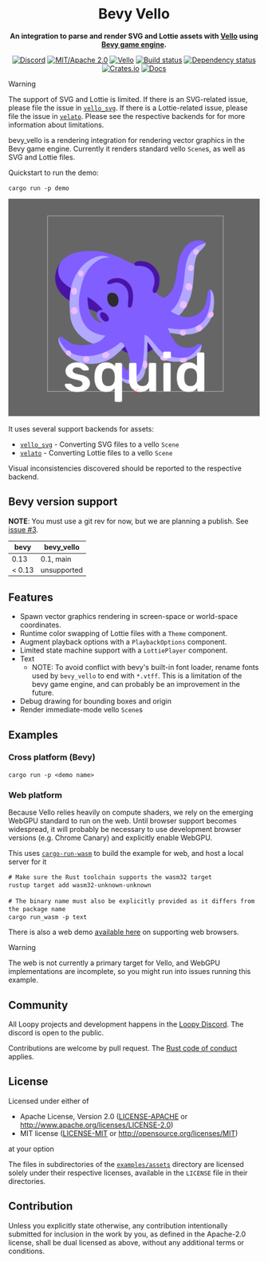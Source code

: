 <div align="center">

# Bevy Vello

**An integration to parse and render SVG and Lottie assets with [Vello](https://vello.dev) using [Bevy game engine](https://bevyengine.org).**

[![Discord](https://img.shields.io/discord/913957940560531456.svg?label=Loopy&logo=discord&logoColor=ffffff&color=ffffff&labelColor=000000)](https://discord.gg/zrjnQzdjCB)
[![MIT/Apache 2.0](https://img.shields.io/badge/license-MIT%2FApache-blue.svg)](#license)
[![Vello](https://img.shields.io/badge/vello-v0.1.0-purple.svg)](https://crates.io/crates/vello)
[![Build status](https://github.com/loopystudios/bevy_vello/workflows/CI/badge.svg)](https://github.com/loopystudios/bevy_vello/actions)
[![Dependency status](https://deps.rs/repo/github/loopystudios/bevy_vello/status.svg)](https://deps.rs/repo/github/loopystudios/bevy_vello)
[![Crates.io](https://img.shields.io/crates/v/bevy_vello.svg)](https://crates.io/crates/bevy_vello)
[![Docs](https://img.shields.io/docsrs/bevy_vello)](https://docs.rs/bevy_vello)

</div>

> [!WARNING]
> The support of SVG and Lottie is limited. If there is an SVG-related issue, please file the issue in [`vello_svg`](https://github.com/linebender/vello_svg). If there is a Lottie-related issue, please file the issue in [`velato`](https://github.com/linebender/velato). Please see the respective backends for for more information about limitations.

bevy_vello is a rendering integration for rendering vector graphics in the Bevy game engine. Currently it renders standard vello `Scene`s, as well as SVG and Lottie files.

Quickstart to run the demo:

```shell
cargo run -p demo
```

![Alt text](image.png)

It uses several support backends for assets:

- [`vello_svg`](https://github.com/linebender/vello_svg) - Converting SVG files to a vello `Scene`
- [`velato`](https://github.com/linebender/velato) - Converting Lottie files to a vello `Scene`

Visual inconsistencies discovered should be reported to the respective backend.

## Bevy version support

**NOTE**: You must use a git rev for now, but we are planning a publish. See [issue #3](https://github.com/vectorgameexperts/bevy_vello/issues/3).

|bevy|bevy_vello|
|---|---|
|0.13|0.1, main|
|< 0.13| unsupported |

## Features

- Spawn vector graphics rendering in screen-space or world-space coordinates.
- Runtime color swapping of Lottie files with a `Theme` component.
- Augment playback options with a `PlaybackOptions` component.
- Limited state machine support with a `LottiePlayer` component.
- Text
  - NOTE: To avoid conflict with bevy's built-in font loader, rename fonts used by `bevy_vello` to end with `*.vtff`. This is a limitation of the bevy game engine, and can probably be an improvement in the future.
- Debug drawing for bounding boxes and origin
- Render immediate-mode vello `Scene`s

## Examples

### Cross platform (Bevy)

```shell
cargo run -p <demo name>
```

### Web platform

Because Vello relies heavily on compute shaders, we rely on the emerging WebGPU standard to run on the web.
Until browser support becomes widespread, it will probably be necessary to use development browser versions (e.g. Chrome Canary) and explicitly enable WebGPU.

This uses [`cargo-run-wasm`](https://github.com/rukai/cargo-run-wasm) to build the example for web, and host a local server for it

```shell
# Make sure the Rust toolchain supports the wasm32 target
rustup target add wasm32-unknown-unknown

# The binary name must also be explicitly provided as it differs from the package name
cargo run_wasm -p text
```

There is also a web demo [available here](https://vectorgameexperts.github.io/bevy_vello) on supporting web browsers.

> [!WARNING]
> The web is not currently a primary target for Vello, and WebGPU implementations are incomplete, so you might run into issues running this example.

## Community

All Loopy projects and development happens in the [Loopy Discord](https://discord.gg/zrjnQzdjCB). The discord is open to the public.

Contributions are welcome by pull request. The [Rust code of conduct](https://www.rust-lang.org/policies/code-of-conduct) applies.

## License

Licensed under either of

- Apache License, Version 2.0
   ([LICENSE-APACHE](LICENSE-APACHE) or <http://www.apache.org/licenses/LICENSE-2.0>)
- MIT license
   ([LICENSE-MIT](LICENSE-MIT) or <http://opensource.org/licenses/MIT>)

at your option

The files in subdirectories of the [`examples/assets`](/examples/assets) directory are licensed solely under
their respective licenses, available in the `LICENSE` file in their directories.

## Contribution

Unless you explicitly state otherwise, any contribution intentionally submitted
for inclusion in the work by you, as defined in the Apache-2.0 license, shall be
dual licensed as above, without any additional terms or conditions.

